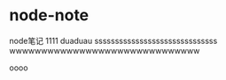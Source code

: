 # node-note
node笔记
1111
duaduau
ssssssssssssssssssssssssssssss
wwwwwwwwwwwwwwwwwwwwwwwwwwwwww


oooo

